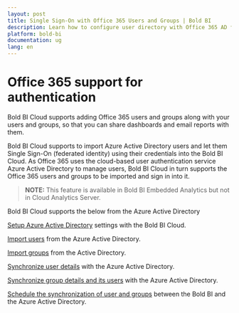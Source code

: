 ```yaml
---
layout: post
title: Single Sign-On with Office 365 Users and Groups | Bold BI
description: Learn how to configure user directory with Office 365 AD for SSO authentication to share dashboards and email reports with them.
platform: bold-bi
documentation: ug
lang: en
---
```


# Office 365 support for authentication

Bold BI Cloud supports adding Office 365 users and groups along with your users and groups, so that you can share dashboards and email reports with them. 

Bold BI Cloud supports to import Azure Active Directory users and let them Single Sign-On (federated identity) using their credentials into the Bold BI Cloud. As Office 365 uses the cloud-based user authentication service Azure Active Directory to manage users, Bold BI Cloud in turn supports the Office 365 users and groups to be imported and sign in into it.

> **NOTE:** This feature is available in Bold BI Embedded Analytics but not in Cloud Analytics Server.

Bold BI Cloud supports the below from the Azure Active Directory

[Setup Azure Active Directory](/security-configuration/single-sign-on/azure-active-directory/) settings with the Bold BI Cloud.

[Import users](/managing-resources/manage-users/import-azure-active-directory-users/) from the Azure Active Directory.

[Import groups](/managing-resources/manage-groups/import-active-directory-groups/) from the Active Directory.

[Synchronize user details](/managing-resources/manage-users/synchronize-azure-active-directory-users/) with the Azure Active Directory.

[Synchronize group details and its users](/managing-resources/manage-groups/synchronize-active-directory-groups/) with the Azure Active Directory.

[Schedule the synchronization of user and groups](/site-administration/user-directory-settings/azure-active-directory/azure-active-directory-synchronization-schedule/) between the Bold BI and the Azure Active Directory.
